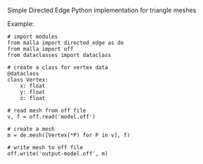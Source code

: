 Simple Directed Edge Python implementation for triangle meshes

Example:

```
# import modules
from malla import directed_edge as de
from malla import off
from dataclasses import dataclass

# create a class for vertex data
@dataclass
class Vertex:
    x: float
    y: float
    z: float

# read mesh from off file
v, f = off.read('model.off')

# create a mesh
m = de.mesh([Vertex(*P) for P in v], f)

# write mesh to off file
off.write('output-model.off', m)
```
